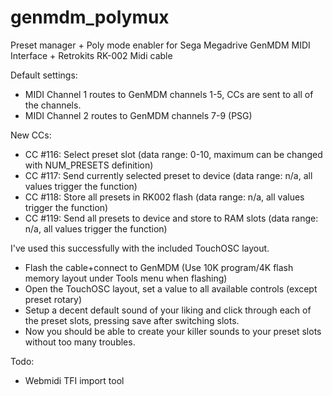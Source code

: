# genmdm_polymux

Preset manager + Poly mode enabler for Sega Megadrive GenMDM MIDI Interface + Retrokits RK-002 Midi cable

Default settings:
* MIDI Channel 1 routes to GenMDM channels 1-5, CCs are sent to all of the channels.
* MIDI Channel 2 routes to GenMDM channels 7-9 (PSG)

New CCs:
* CC #116: Select preset slot (data range: 0-10, maximum can be changed with NUM_PRESETS definition)
* CC #117: Send currently selected preset to device (data range: n/a, all values trigger the function)
* CC #118: Store all presets in RK002 flash (data range: n/a, all values trigger the function)
* CC #119: Send all presets to device and store to RAM slots (data range: n/a, all values trigger the function)

I've used this successfully with the included TouchOSC layout.

* Flash the cable+connect to GenMDM (Use 10K program/4K flash memory layout under Tools menu when flashing)
* Open the TouchOSC layout, set a value to all available controls (except preset rotary)
* Setup a decent default sound of your liking and click through each of the preset slots, pressing save after switching slots.
* Now you should be able to create your killer sounds to your preset slots without too many troubles.

Todo: 
* Webmidi TFI import tool